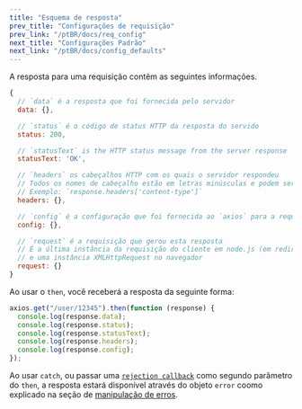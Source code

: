 ```yaml
---
title: "Esquema de resposta"
prev_title: "Configurações de requisição"
prev_link: "/ptBR/docs/req_config"
next_title: "Configurações Padrão"
next_link: "/ptBR/docs/config_defaults"
---
```


A resposta para uma requisição contêm as seguintes informações.

```js
{
  // `data` é a resposta que foi fornecida pelo servidor
  data: {},

  // `status` é o código de status HTTP da resposta do servido
  status: 200,

  // `statusText` is the HTTP status message from the server response
  statusText: 'OK',

  // `headers` os cabeçalhos HTTP com os quais o servidor respondeu
  // Todos os nomes de cabeçalho estão em letras minúsculas e podem ser acessados ​​usando a notação de colchetes.
  // Exemplo: `response.headers['content-type']`
  headers: {},

  // `config` é a configuração que foi fornecida ao `axios` para a requisição
  config: {},

  // `request` é a requisição que gerou esta resposta
  // É a última instância da requisição do cliente em node.js (em redirecionamentos)
  // e uma instância XMLHttpRequest no navegador
  request: {}
}
```

Ao usar o `then`, você receberá a resposta da seguinte forma:

```js
axios.get("/user/12345").then(function (response) {
  console.log(response.data);
  console.log(response.status);
  console.log(response.statusText);
  console.log(response.headers);
  console.log(response.config);
});
```

Ao usar `catch`, ou passar uma [`rejection callback`](https://developer.mozilla.org/en-US/docs/Web/JavaScript/Reference/Global_Objects/Promise/then) como segundo parâmetro do `then`, a resposta estará disponível através do objeto `error` coomo explicado na seção de [manipulação de erros](/ptBR/docs/handling_errors).
